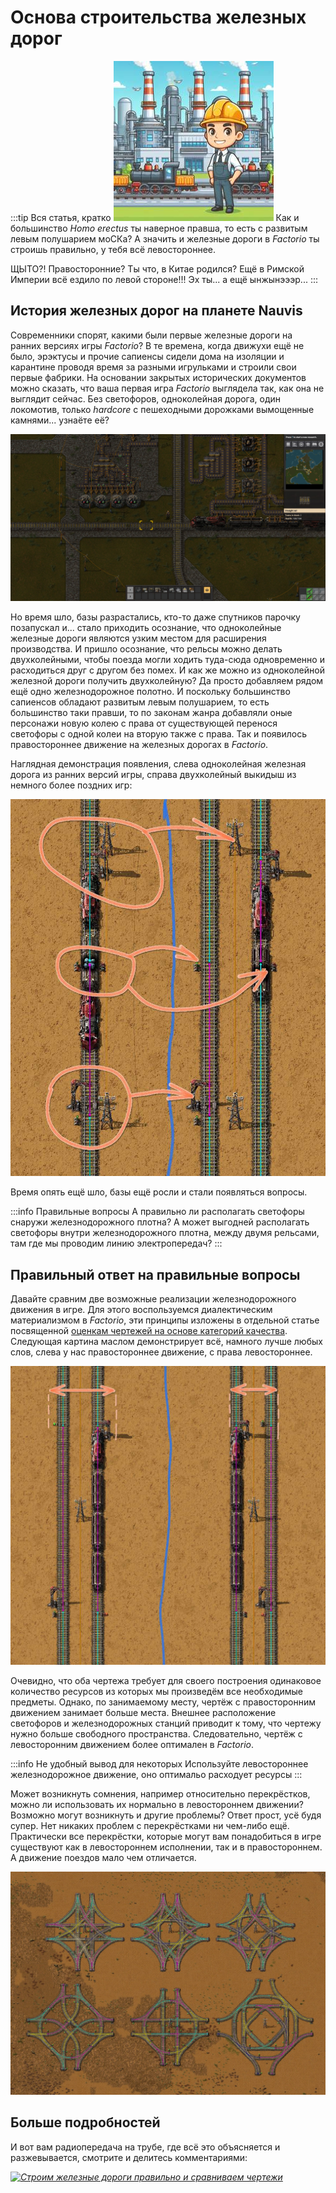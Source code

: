 # Основа строительства железных дорог

:::tip Вся статья, кратко *![Ты не правильно строишь железные дороги](./images/LeftHandTraffic.Me.jpg#right)*
Как и большинство *Homo erectus* ты наверное правша, то есть с развитым левым полушарием моСКа? А значить и железные дороги в *Factorio* ты строишь правильно, у тебя всё левостороннее.

ЩЫТО?! Правосторонние? Ты что, в Китае родился? Ещё в Римской Империи всё ездило по левой стороне!!! Эх ты... а ещё ынжынэээр...
:::

## История железных дорог на планете Nauvis

Современники спорят, какими были первые железные дороги на ранних версиях игры *Factorio*? В те времена, когда движухи ещё не было, эрэктусы и прочие сапиенсы сидели дома на изоляции и карантине проводя время за разными игрульками и строили свои первые фабрики. На основании закрытых исторических документов можно сказать, что ваша первая игра *Factorio* выглядела так, как она не выглядит сейчас. Без светофоров, одноколейная дорога, один локомотив, только *hardcore* с пешеходными дорожками вымощенные камнями... узнаёте её?

![Ваша первая база](./images/LeftHandTraffic.01.jpg)

Но время шло, базы разрастались, кто-то даже спутников парочку позапускал и... стало приходить осознание, что одноколейные железные дороги являются узким местом для расширения производства. И пришло осознание, что рельсы можно делать двухколейными, чтобы поезда могли ходить туда-сюда одновременно и расходиться друг с другом без помех. И как же можно из одноколейной железной дороги получить двухколейную? Да просто добавляем рядом ещё одно железнодорожное полотно. И поскольку большинство сапиенсов обладают развитым левым полушарием, то есть большинство таки правши, то по законам жанра добавляли оные персонажи новую колею с права от существующей перенося светофоры с одной колеи на вторую также с права. Так и появилось правостороннее движение на железных дорогах в *Factorio*.

Наглядная демонстрация появления, слева одноколейная железная дорога из ранних версий игры, справа двухколейный выкидыш из немного более поздних игр:

![Появление правостороннего движения в Factorio](./images/LeftHandTraffic.02.jpg)

Время опять ещё шло, базы ещё росли и стали появляться вопросы.

:::info Правильные вопросы
А правильно ли располагать светофоры снаружи железнодорожного плотна? А может выгодней располагать светофоры внутри железнодорожного плотна, между двумя рельсами, там где мы проводим линию электропередач?
:::

## Правильный ответ на правильные вопросы

Давайте сравним две возможные реализации железнодорожного движения в игре. Для этого воспользуемся диалектическим материализмом в *Factorio*, эти принципы изложены в отдельной статье посвященной [оценкам чертежей на основе категорий качества](../Additionals/QualityAssessment.md#какие-оценки-качества-есть-в-factorio). Следующая картина маслом демонстрирует всё, намного лучше любых слов, слева у нас правостороннее движение, с права левостороннее.

![Сравниваем правостороннее и левостороннее движение в Factorio](./images/LeftHandTraffic.03.jpg)

Очевидно, что оба чертежа требует для своего построения одинаковое количество ресурсов из которых мы произведём все необходимые предметы. Однако, по занимаемому месту, чертёж с правосторонним движением занимает больше места. Внешнее расположение светофоров и железнодорожных станций приводит к тому, что чертежу нужно больше свободного пространства. Следовательно, чертёж с левосторонним движением более оптимален в *Factorio*.

:::info Не удобный вывод для некоторых
Используйте левостороннее железнодорожное движение, оно оптимальо расходует ресурсы
:::

Может возникнуть сомнения, например относительно перекрёстков, можно ли использовать их нормально в левостороннем движении? Возможно могут возникнуть и другие проблемы? Ответ прост, усё будя супер. Нет никаких проблем с перекрёстками ни чем-либо ещё. Практически все перекрёстки, которые могут вам понадобиться в игре существуют как в левостороннем исполнении, так и в правостороннем. А движение поездов мало чем отличается.

![Основные перекрёстки в Factroio](./images/LeftHandTraffic.04.jpg)

## Больше подробностей

И вот вам радиопередача на трубе, где всё это объясняется и разжевывается, смотрите и делитесь комментариями:

[*![Строим железные дороги правильно и сравниваем чертежи](http://img.youtube.com/vi/uq0NMMY9YsE/0.jpg)*](http://www.youtube.com/watch?v=uq0NMMY9YsE)
